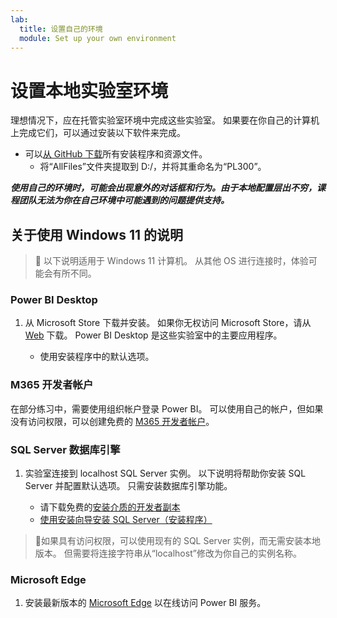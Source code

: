 ```yaml
---
lab:
  title: 设置自己的环境
  module: Set up your own environment
---
```


# 设置本地实验室环境

理想情况下，应在托管实验室环境中完成这些实验室。 如果要在你自己的计算机上完成它们，可以通过安装以下软件来完成。

- 可以[从 GitHub 下载](https://github.com/MicrosoftLearning/PL-300-Microsoft-Power-BI-Data-Analyst/raw/Main/AllfilesDownload.zip)所有安装程序和资源文件。
  - 将“AllFiles”文件夹提取到 D:/，并将其重命名为“PL300”。

***使用自己的环境时，可能会出现意外的对话框和行为。由于本地配置层出不穷，课程团队无法为你在自己环境中可能遇到的问题提供支持。***

## 关于使用 Windows 11 的说明

> &#128221; 以下说明适用于 Windows 11 计算机。 从其他 OS 进行连接时，体验可能会有所不同。

### Power BI Desktop

1. 从 Microsoft Store 下载并安装。 如果你无权访问 Microsoft Store，请从 [Web](https://www.microsoft.com/download/details.aspx?id=58494) 下载。 Power BI Desktop 是这些实验室中的主要应用程序。

    - 使用安装程序中的默认选项。

### M365 开发者帐户

在部分练习中，需要使用组织帐户登录 Power BI。 可以使用自己的帐户，但如果没有访问权限，可以创建免费的 [M365 开发者帐户](https://developer.microsoft.com/en-us/microsoft-365/dev-program)。

### SQL Server 数据库引擎

1. 实验室连接到 localhost SQL Server 实例。 以下说明将帮助你安装 SQL Server 并配置默认选项。 只需安装数据库引擎功能。

    - 请下载免费的[安装介质的开发者副本](https://www.microsoft.com/sql-server/sql-server-downloads?SilentAuth=1&f=255&MSPPError=-2147217396&rtc=1)
    - [使用安装向导安装 SQL Server（安装程序）](https://learn.microsoft.com/sql/database-engine/install-windows/install-sql-server-from-the-installation-wizard-setup)

> &#128221;如果具有访问权限，可以使用现有的 SQL Server 实例，而无需安装本地版本。 但需要将连接字符串从“localhost”修改为你自己的实例名称。

### Microsoft Edge

1. 安装最新版本的 [Microsoft Edge](https://microsoft.com/edge) 以在线访问 Power BI 服务。
